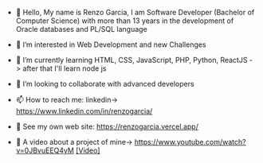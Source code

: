 - 👋 Hello, My name is Renzo Garcia, I am Software Developer (Bachelor of Computer Science) with more than 13 years in the development of Oracle databases and PL/SQL language

- 👀 I’m interested in Web Development and new Challenges

- 🌱 I’m currently learning HTML, CSS, JavaScript, PHP, Python, ReactJS -> after that I'll learn node js

- 💞️ I’m looking to collaborate with advanced developers

- 📫 How to reach me: linkedin-> https://www.linkedin.com/in/renzogarcia/

- 🌟 See my own web site: https://renzogarcia.vercel.app/

- 👀 A video about a project of mine-> https://www.youtube.com/watch?v=0JBvuEEQ4yM  [[Video]](https://www.youtube.com/watch?v=0JBvuEEQ4yM)

<!---
devrebeleza/devrebeleza is a ✨ special ✨ repository because its `README.md` (this file) appears on your GitHub profile.
You can click the Preview link to take a look at your changes.
--->
